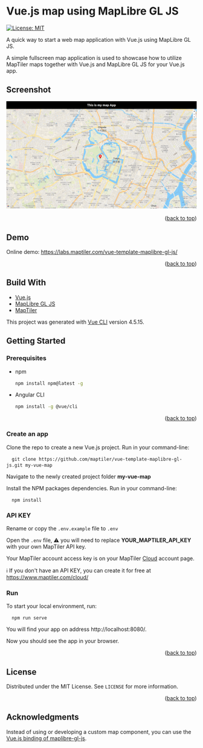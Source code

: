 # Vue.js map using MapLibre GL JS

[![License: MIT](https://img.shields.io/badge/License-MIT-yellow.svg)](https://opensource.org/licenses/MIT)

A quick way to start a web map application with Vue.js using MapLibre GL JS.

A simple fullscreen map application is used to showcase how to utilize MapTiler maps together with Vue.js and MapLibre GL JS for your Vue.js app.

## Screenshot

![vue maplibre template](/assets/vue-maplibre-template.png "Vue MapLibre template")

<p align="right">(<a href="#top">back to top</a>)</p>

## Demo

Online demo: https://labs.maptiler.com/vue-template-maplibre-gl-js/

<p align="right">(<a href="#top">back to top</a>)</p>

## Build With

* [Vue.js](https://v3.vuejs.org/)
* [MapLibre GL JS](https://maplibre.org/)
* [MapTiler](https://www.maptiler.com/)

This project was generated with [Vue CLI](https://cli.vuejs.org/) version 4.5.15.

## Getting Started

### Prerequisites

* npm
  ```sh
  npm install npm@latest -g
  ```
* Angular CLI
  ```sh
  npm install -g @vue/cli
  ```

<p align="right">(<a href="#top">back to top</a>)</p>

### Create an app

Clone the repo to create a new Vue.js project. Run in your command-line:

```
  git clone https://github.com/maptiler/vue-template-maplibre-gl-js.git my-vue-map
```

Navigate to the newly created project folder **my-vue-map**

Install the NPM packages dependencies. Run in your command-line:

```
  npm install
```

### API KEY

Rename or copy the `.env.example` file to `.env`

Open the `.env` file, :warning: you will need to replace **YOUR_MAPTILER_API_KEY** with your own MapTiler API key.

Your MapTiler account access key is on your MapTiler [Cloud](https://cloud.maptiler.com/account/keys/) account page. 

:information_source: If you don't have an API KEY, you can create it for free at https://www.maptiler.com/cloud/

### Run

To start your local environment, run: 

```
  npm run serve
``` 

You will find your app on address http://localhost:8080/.

Now you should see the app in your browser.

<p align="right">(<a href="#top">back to top</a>)</p>

<!-- LICENSE -->
## License

Distributed under the MIT License. See `LICENSE` for more information.

<p align="right">(<a href="#top">back to top</a>)</p>

<!-- ACKNOWLEDGMENTS -->
## Acknowledgments

Instead of using or developing a custom map component, you can use the [Vue.js binding of maplibre-gl-js](https://github.com/razorness/vue-maplibre-gl).

